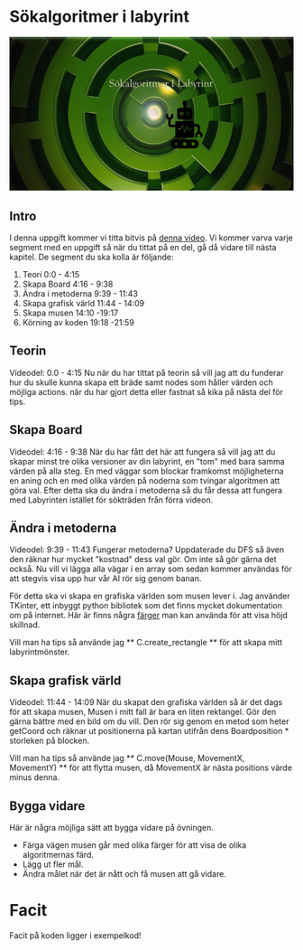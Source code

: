 # Sökalgoritmer i labyrint
![Sökalgoritmer](https://github.com/abbjoafli/AI/blob/master/img/Labyrint.PNG?raw=true)
## Intro
I denna uppgift kommer vi titta bitvis på [denna video](https://www.youtube.com/watch?v=VS7XxEeWahU). Vi kommer varva varje segment med en uppgift så när du tittat på en del, gå då vidare till nästa kapitel.
De segment du ska kolla är följande:
1. Teori 0:0 - 4:15
2. Skapa Board 4:16 - 9:38
3. Ändra i metoderna 9:39 - 11:43
4. Skapa grafisk värld 11:44 - 14:09
5. Skapa musen 14:10 -19:17
6. Körning av koden 19:18 -21:59

## Teorin
Videodel: 0.0 - 4:15
Nu när du har tittat på teorin så vill jag att du funderar hur du skulle kunna skapa ett bräde samt nodes som håller värden och möjliga actions. när du har gjort detta eller fastnat så kika på nästa del för tips.
## Skapa Board
Videodel: 4:16 - 9:38
När du har fått det här att fungera så vill jag att du skapar minst tre olika versioner av din labyrint, en "tom" med bara samma värden på alla steg. En med väggar som blockar framkomst möjligheterna en aning och en med olika värden på noderna som tvingar algoritmen att göra val.
Efter detta ska du ändra i metoderna så du får dessa att fungera med Labyrinten istället för sökträden från förra videon.

## Ändra i metoderna
Videodel: 9:39 - 11:43
Fungerar metoderna? Uppdaterade du DFS så även den räknar hur mycket "kostnad" dess val gör. Om inte så gör gärna det också. Nu vill vi lägga alla vägar i en array som sedan kommer användas för att stegvis visa upp hur vår AI rör sig genom banan.

 För detta ska vi skapa en grafiska världen som musen lever i. Jag använder TKinter, ett inbyggt python bibliotek som det finns mycket dokumentation om på internet.
 Här är finns några [färger](http://www.science.smith.edu/dftwiki/index.php/Color_Charts_for_TKinter) man kan använda för att visa höjd skillnad.

Vill man ha tips så använde jag ** C.create_rectangle ** för att skapa mitt labyrintmönster.


## Skapa grafisk värld
Videodel:  11:44 - 14:09
När du skapat den grafiska världen så är det dags för att skapa musen, Musen i mitt fall är bara en liten rektangel. Gör den gärna bättre med en bild om du vill. Den rör sig genom en metod som heter getCoord och räknar ut positionerna på kartan utifrån dens Boardposition * storleken på blocken.

Vill man ha tips så använde jag ** C.move(Mouse, MovementX, MovementY) ** för att flytta musen, då MovementX är nästa positions värde minus denna.


## Bygga vidare
Här är några möjliga sätt att bygga vidare på övningen.
- Färga vägen musen går med olika färger för att visa de olika algoritmernas färd.
- Lägg ut fler mål.
- Ändra målet när det är nått och få musen att gå vidare.

# Facit
Facit på koden ligger i exempelkod!
